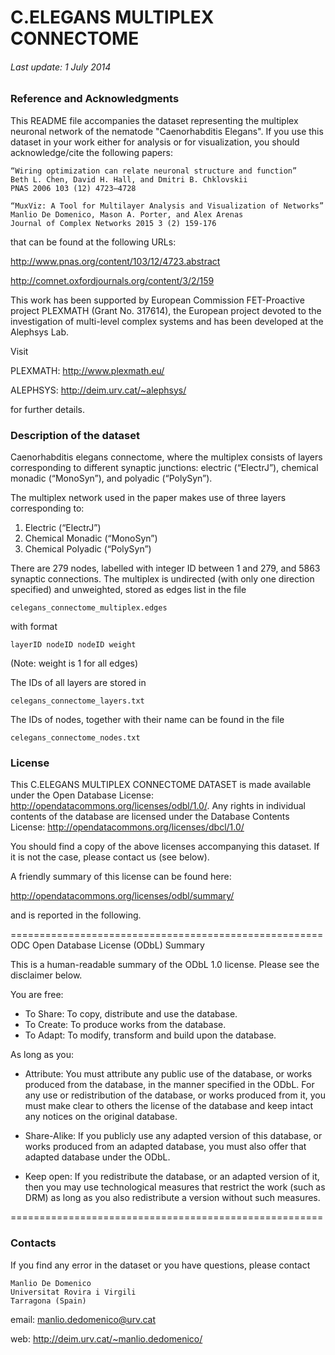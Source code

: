 

# C.ELEGANS MULTIPLEX CONNECTOME

###### Last update: 1 July 2014

### Reference and Acknowledgments

This README file accompanies the dataset representing the multiplex neuronal network of the nematode "Caenorhabditis Elegans". 
If you use this dataset in your work either for analysis or for visualization, you should acknowledge/cite the following papers:

	“Wiring optimization can relate neuronal structure and function”
	Beth L. Chen, David H. Hall, and Dmitri B. Chklovskii
	PNAS 2006 103 (12) 4723–4728
	
	“MuxViz: A Tool for Multilayer Analysis and Visualization of Networks”
	Manlio De Domenico, Mason A. Porter, and Alex Arenas
	Journal of Complex Networks 2015 3 (2) 159-176
	
that can be found at the following URLs:

<http://www.pnas.org/content/103/12/4723.abstract>

<http://comnet.oxfordjournals.org/content/3/2/159>

This work has been supported by European Commission FET-Proactive project PLEXMATH (Grant No. 317614), the European project devoted to the investigation of multi-level complex systems and has been developed at the Alephsys Lab. 

Visit

PLEXMATH: <http://www.plexmath.eu/>

ALEPHSYS: <http://deim.urv.cat/~alephsys/>

for further details.



### Description of the dataset

Caenorhabditis elegans connectome, where the multiplex consists of layers corresponding to different synaptic junctions: electric (“ElectrJ”), chemical monadic (“MonoSyn”), and polyadic (“PolySyn”). 

The multiplex network used in the paper makes use of three layers corresponding to:

1.	Electric (“ElectrJ”)
2.	Chemical Monadic (“MonoSyn”)
3.	Chemical Polyadic (“PolySyn”)

There are 279 nodes, labelled with integer ID between 1 and 279, and 5863 synaptic connections.
The multiplex is undirected (with only one direction specified) and unweighted, stored as edges list in the file
    
    celegans_connectome_multiplex.edges

with format

    layerID nodeID nodeID weight

(Note: weight is 1 for all edges)

The IDs of all layers are stored in 

    celegans_connectome_layers.txt

The IDs of nodes, together with their name can be found in the file

    celegans_connectome_nodes.txt



### License

This C.ELEGANS MULTIPLEX CONNECTOME DATASET is made available under the Open Database License: <http://opendatacommons.org/licenses/odbl/1.0/>. Any rights in individual contents of the database are licensed under the Database Contents License: <http://opendatacommons.org/licenses/dbcl/1.0/>

You should find a copy of the above licenses accompanying this dataset. If it is not the case, please contact us (see below).

A friendly summary of this license can be found here:

<http://opendatacommons.org/licenses/odbl/summary/>

and is reported in the following.

======================================================
ODC Open Database License (ODbL) Summary

This is a human-readable summary of the ODbL 1.0 license. Please see the disclaimer below.

You are free:

*    To Share: To copy, distribute and use the database.
*    To Create: To produce works from the database.
*    To Adapt: To modify, transform and build upon the database.

As long as you:
    
*	Attribute: You must attribute any public use of the database, or works produced from the database, in the manner specified in the ODbL. For any use or redistribution of the database, or works produced from it, you must make clear to others the license of the database and keep intact any notices on the original database.
    
*	Share-Alike: If you publicly use any adapted version of this database, or works produced from an adapted database, you must also offer that adapted database under the ODbL.
    
*	Keep open: If you redistribute the database, or an adapted version of it, then you may use technological measures that restrict the work (such as DRM) as long as you also redistribute a version without such measures.

======================================================


### Contacts

If you find any error in the dataset or you have questions, please contact

	Manlio De Domenico
	Universitat Rovira i Virgili 
	Tarragona (Spain)

email: <manlio.dedomenico@urv.cat>web: <http://deim.urv.cat/~manlio.dedomenico/>